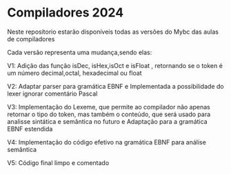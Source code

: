 # Compiladores 2024
Neste reposítorio estarão disponíveis todas as versões do Mybc das aulas de compiladores

Cada versão representa uma mudança,sendo elas:

V1: Adição das função isDec, isHex,isOct e isFloat , retornando se o token é um número decimal,octal, hexadecimal ou float

V2: Adaptar parser para gramática EBNF e Implementada a possibilidade do lexer ignorar comentário Pascal

V3: Implementação do Lexeme, que permite ao compilador não apenas retornar o tipo do token, mas também o conteúdo, que será usado para analisse sintática e semântica no futuro e Adaptação para a gramática EBNF estendida

V4: Implementação do código efetivo na gramática EBNF para análise semântica

V5: Código final limpo e comentado
